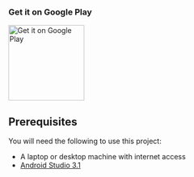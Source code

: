 ### Get it on Google Play
<a href="https://play.google.com/store/apps/details?id=app.kelvinkamau.pingpong"><img alt="Get it on Google Play" src="https://github.com/kelvinkamau/Reminders/blob/master/screenshots/playstore.png" width="150"/></a>

## Prerequisites
You will need the following to use this project:

* A laptop or desktop machine with internet access
* [Android Studio 3.1](https://developer.android.com/studio/)

